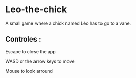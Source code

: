 # Leo-the-chick
A small game where a chick named Léo has to go to a vane.

## Controles :
Escape to close the app

WASD or the arrow keys to move

Mouse to look arround
